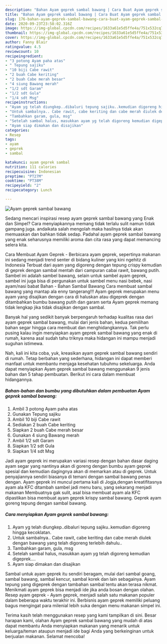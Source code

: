 ```yaml
---
description: "Bahan Ayam geprek sambal bawang | Cara Buat Ayam geprek sambal bawang Yang Enak dan Simpel"
title: "Bahan Ayam geprek sambal bawang | Cara Buat Ayam geprek sambal bawang Yang Enak dan Simpel"
slug: 176-bahan-ayam-geprek-sambal-bawang-cara-buat-ayam-geprek-sambal-bawang-yang-enak-dan-simpel
date: 2020-09-23T23:58:02.316Z
image: https://img-global.cpcdn.com/recipes/1633a61e5d5ffe4a/751x532cq70/ayam-geprek-sambal-bawang-foto-resep-utama.jpg
thumbnail: https://img-global.cpcdn.com/recipes/1633a61e5d5ffe4a/751x532cq70/ayam-geprek-sambal-bawang-foto-resep-utama.jpg
cover: https://img-global.cpcdn.com/recipes/1633a61e5d5ffe4a/751x532cq70/ayam-geprek-sambal-bawang-foto-resep-utama.jpg
author: Fanny Blair
ratingvalue: 4.5
reviewcount: 10
recipeingredient:
- "3 potong Ayam paha atas"
- " Tepung sajiku"
- "10 biji Cabe rawit"
- "2 buah Cabe keriting"
- "2 buah Cabe merah besar"
- "4 siung Bawang merah"
- "1/2 sdt Garam"
- "1/2 sdt Gula"
- "1/4 sdt Msg"
recipeinstructions:
- "Ayam yg telah diungkep..dibaluri tepung sajiku..kemudian digoreng hingga kecoklatan."
- "Untuk sambalnya.. Cabe rawit, cabe keriting dan cabe merah diulek dengan bawang yang telah digoreng terlebih dahulu.."
- "Tambahkan garam, gula, msg"
- "Setelah sambal halus, masukkan ayam yg telah digoreng kemudian digeprek...."
- "Ayam siap dimakan dan disajikan"
categories:
- Resep
tags:
- ayam
- geprek
- sambal

katakunci: ayam geprek sambal 
nutrition: 111 calories
recipecuisine: Indonesian
preptime: "PT27M"
cooktime: "PT38M"
recipeyield: "2"
recipecategory: Lunch

---
```



![Ayam geprek sambal bawang](https://img-global.cpcdn.com/recipes/1633a61e5d5ffe4a/751x532cq70/ayam-geprek-sambal-bawang-foto-resep-utama.jpg)

Sedang mencari inspirasi resep ayam geprek sambal bawang yang Enak dan Simpel? Cara menyiapkannya memang tidak terlalu sulit namun tidak gampang juga. andaikata salah mengolah maka hasilnya tidak akan memuaskan dan bahkan tidak sedap. Padahal ayam geprek sambal bawang yang enak seharusnya memiliki aroma dan cita rasa yang dapat memancing selera kita.

Cara Membuat Ayam Geprek - Berbicara ayam geprek, sepertinya makanan ini sedang menjadi trend senter di bidang kuliner yang kini ngehitz di Indonesia Terbuat dari ayam yang digoreng dengan tepung crispy kemudian di geprek dengan sambal mentah dari campuran cabai rawit, bawang putih. Sambel ini adalah sambel bawang, selain untuk sambel ayam geprek, sambel ini juga bisa di pergunakan untuk sambel menu nasi bebek, nasi ayam/nasi babat Bahan - Bahan Sambal Bawang Cara membuat sambal bawang yang mantap ala enny tangerang!!! Ayam geprek merupakan menu ayam yang disajikan dengan cara di haluskan atau digeprek dengan ditambahkan bumbu bawang putih dan garam serta Ayam geprek memang tidak lengkap jika tidak disajikan dengan sambal.

Banyak hal yang sedikit banyak berpengaruh terhadap kualitas rasa dari ayam geprek sambal bawang, mulai dari jenis bahan, kedua pemilihan bahan segar hingga cara membuat dan menghidangkannya. Tak perlu pusing kalau ingin menyiapkan ayam geprek sambal bawang yang enak di rumah, karena asal sudah tahu triknya maka hidangan ini mampu menjadi suguhan istimewa.


Nah, kali ini kita coba, yuk, kreasikan ayam geprek sambal bawang sendiri di rumah. Tetap berbahan yang sederhana, hidangan ini dapat memberi manfaat untuk membantu menjaga kesehatan tubuhmu sekeluarga. Anda dapat menyiapkan Ayam geprek sambal bawang menggunakan 9 jenis bahan dan 5 tahap pembuatan. Berikut ini cara dalam membuat hidangannya.

<!--inarticleads1-->

##### Bahan-bahan dan bumbu yang dibutuhkan dalam pembuatan Ayam geprek sambal bawang:

1. Ambil 3 potong Ayam paha atas
1. Gunakan  Tepung sajiku
1. Ambil 10 biji Cabe rawit
1. Sediakan 2 buah Cabe keriting
1. Siapkan 2 buah Cabe merah besar
1. Gunakan 4 siung Bawang merah
1. Ambil 1/2 sdt Garam
1. Siapkan 1/2 sdt Gula
1. Siapkan 1/4 sdt Msg


Jadi ayam geprek ini merupakan variasi resep dengan bahan dasar daging ayam segar yang nantinya akan di goreng dengan bumbu ayam geprek spesial dan kemudian dagingnya akan di memarkan atau di geprek. Untuk penyajiannya sendiri biasanya di temani dengan sambal bawang penas dengan. Ayam geprek ini muncul pertama kali di Jogja,dengan kreatifitasnya ayam ala KFC ditambah sambel jadi menu baru, yang sekarang menjadi makanan Membuatnya gak sulit, asal bisa membuat ayam ala KFC dipastikan bisa membuat ayam geprek krispy sambal bawang. Geprek ayam goreng tepung dengan sambal bawang. 

<!--inarticleads2-->

##### Cara menyiapkan Ayam geprek sambal bawang:

1. Ayam yg telah diungkep..dibaluri tepung sajiku..kemudian digoreng hingga kecoklatan.
1. Untuk sambalnya.. Cabe rawit, cabe keriting dan cabe merah diulek dengan bawang yang telah digoreng terlebih dahulu..
1. Tambahkan garam, gula, msg
1. Setelah sambal halus, masukkan ayam yg telah digoreng kemudian digeprek....
1. Ayam siap dimakan dan disajikan


Sambal untuk ayam geprek itu sendiri beragam, mulai dari sambal goang, sambal bawang, sambal kencur, sambal korek dan lain sebagainya. Ayam tepung yang digeprek dengan tambahan sambal tentu akan terasa nikmat. Menikmati ayam geprek bisa menjadi ide jika anda bosan dengan olahan. Resep ayam geprek - Ayam geprek, menjadi salah satu makanan populer dalam beberapa waktu terakhir ini. Berbisnis ayam geprek memiliki peluang bagus mengingat para milenial lebih suka dengan menu makanan simpel ini. 

Terima kasih telah menggunakan resep yang kami tampilkan di sini. Besar harapan kami, olahan Ayam geprek sambal bawang yang mudah di atas dapat membantu Anda menyiapkan makanan yang menarik untuk keluarga/teman ataupun menjadi ide bagi Anda yang berkeinginan untuk berjualan makanan. Selamat mencoba!
